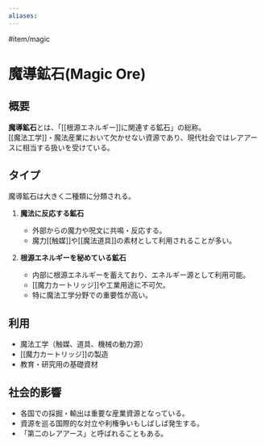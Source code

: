 ```yaml
---
aliases:
---
```

#item/magic  
# 魔導鉱石(Magic Ore)

## 概要
**魔導鉱石**とは、「[[根源エネルギー]]に関連する鉱石」の総称。  
[[魔法工学]]・魔法産業において欠かせない資源であり、現代社会ではレアアースに相当する扱いを受けている。

## タイプ
魔導鉱石は大きく二種類に分類される。  

1. **魔法に反応する鉱石**  
   - 外部からの魔力や呪文に共鳴・反応する。  
   - 魔力[[触媒]]や[[魔法道具]]の素材として利用されることが多い。  

2. **根源エネルギーを秘めている鉱石**  
   - 内部に根源エネルギーを蓄えており、エネルギー源として利用可能。  
   - [[魔力カートリッジ]]や工業用途に不可欠。  
   - 特に魔法工学分野での重要性が高い。  

## 利用
- 魔法工学（触媒、道具、機械の動力源）  
- [[魔力カートリッジ]]の製造  
- 教育・研究用の基礎資材  

## 社会的影響
- 各国での採掘・輸出は重要な産業資源となっている。  
- 資源を巡る国際的な対立や利権争いもしばしば発生する。  
- 「第二のレアアース」と呼ばれることもある。  
